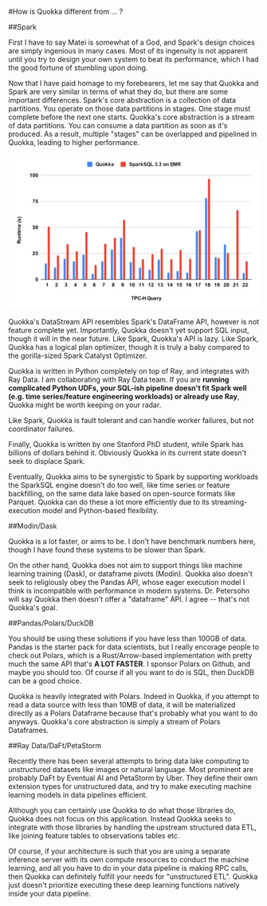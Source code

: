 #How is Quokka different from ... ?

##Spark

First I have to say Matei is somewhat of a God, and Spark's design choices are simply ingenious in many cases. Most of its ingenuity is not apparent until you try to design your own system to beat its performance, which I had the good fortune of stumbling upon doing.

Now that I have paid homage to my forebearers, let me say that Quokka and Spark are very similar in terms of what they do, but there are some important differences. Spark's core abstraction is a collection of data partitions. You operate on those data partitions in stages. One stage must complete before the next one starts. Quokka's core abstraction is a stream of data partitions. You can consume a data partition as soon as it's produced. As a result, multiple "stages" can be overlapped and pipelined in Quokka, leading to higher performance.

![Quokka Stream](tpch-parquet.svg)

Quokka's DataStream API resembles Spark's DataFrame API, however is not feature complete yet. Importantly, Quokka doesn't yet support SQL input, though it will in the near future. Like Spark, Quokka's API is lazy. Like Spark, Quokka has a logical plan optimizer, though it is truly a baby compared to the gorilla-sized Spark Catalyst Optimizer.

Quokka is written in Python completely on top of Ray, and integrates with Ray Data. I am collaborating with Ray Data team. If you are **running complicated Python UDFs, your SQL-ish pipeline doesn't fit Spark well (e.g. time series/feature engineering workloads) or already use Ray**, Quokka might be worth keeping on your radar.

Like Spark, Quokka is fault tolerant and can handle worker failures, but not coordinator failures.  

Finally, Quokka is written by one Stanford PhD student, while Spark has billions of dollars behind it. Obviously Quokka in its current state doesn't seek to displace Spark.

Eventually, Quokka aims to be synergistic to Spark by supporting workloads the SparkSQL engine doesn't do too well, like time series or feature backfilling, on the same data lake based on open-source formats like Parquet. Quokka can do these a lot more efficiently due to its streaming-execution model and Python-based flexibility.

##Modin/Dask

Quokka is a lot faster, or aims to be. I don't have benchmark numbers here, though I have found these systems to be slower than Spark. 

On the other hand, Quokka does not aim to support things like machine learning training (Dask), or dataframe pivots (Modin). Quokka also doesn't seek to religiously obey the Pandas API, whose eager execution model I think is incompatible with performance in modern systems. Dr. Petersohn will say Quokka then doesn't offer a "dataframe" API. I agree -- that's not Quokka's goal.

##Pandas/Polars/DuckDB

You should be using these solutions if you have less than 100GB of data. Pandas is the starter pack for data scientists, but I really encorage people to check out Polars, which is a Rust/Arrow-based implementation with pretty much the same API that's **A LOT FASTER**. I sponsor Polars on Github, and maybe you should too. Of course if all you want to do is SQL, then DuckDB can be a good choice.

Quokka is heavily integrated with Polars. Indeed in Quokka, if you attempt to read a data source with less than 10MB of data, it will be materialized directly as a Polars Dataframe because that's probably what you want to do anyways. Quokka's core abstraction is simply a stream of Polars Dataframes.


##Ray Data/DaFt/PetaStorm

Recently there has been several attempts to bring data lake computing to unstructured datasets like images or natural language. Most prominent are probably DaFt by Eventual AI and PetaStorm by Uber. They define their own extension types for unstructured data, and try to make executing machine learning models in data pipelines efficient. 

Although you can certainly use Quokka to do what those libraries do, Quokka does not focus on this application. Instead Quokka seeks to integrate with those libraries by handling the upstream structured data ETL, like joining feature tables to observations tables etc. 

Of course, if your architecture is such that you are using a separate inference server with its own compute resources to conduct the machine learning, and all you have to do in your data pipeline is making RPC calls, then Quokka can definitely fulfill your needs for "unstructured ETL". Quokka just doesn't prioritize executing these deep learning functions natively inside your data pipeline.
